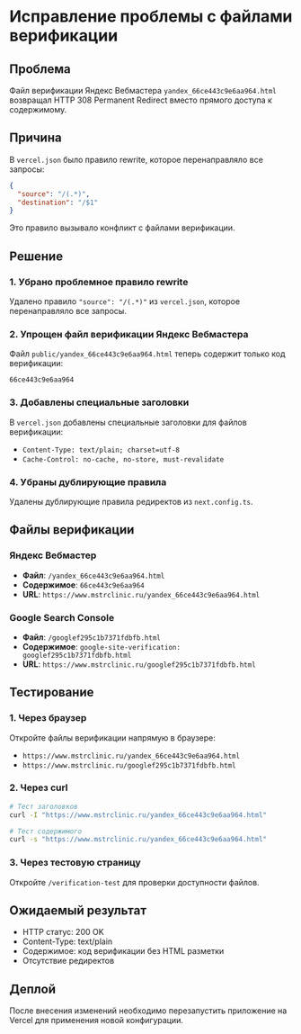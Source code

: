 # Исправление проблемы с файлами верификации

## Проблема
Файл верификации Яндекс Вебмастера `yandex_66ce443c9e6aa964.html` возвращал HTTP 308 Permanent Redirect вместо прямого доступа к содержимому.

## Причина
В `vercel.json` было правило rewrite, которое перенаправляло все запросы:
```json
{
  "source": "/(.*)",
  "destination": "/$1"
}
```

Это правило вызывало конфликт с файлами верификации.

## Решение

### 1. Убрано проблемное правило rewrite
Удалено правило `"source": "/(.*)"` из `vercel.json`, которое перенаправляло все запросы.

### 2. Упрощен файл верификации Яндекс Вебмастера
Файл `public/yandex_66ce443c9e6aa964.html` теперь содержит только код верификации:
```
66ce443c9e6aa964
```

### 3. Добавлены специальные заголовки
В `vercel.json` добавлены специальные заголовки для файлов верификации:
- `Content-Type: text/plain; charset=utf-8`
- `Cache-Control: no-cache, no-store, must-revalidate`

### 4. Убраны дублирующие правила
Удалены дублирующие правила редиректов из `next.config.ts`.

## Файлы верификации

### Яндекс Вебмастер
- **Файл**: `/yandex_66ce443c9e6aa964.html`
- **Содержимое**: `66ce443c9e6aa964`
- **URL**: `https://www.mstrclinic.ru/yandex_66ce443c9e6aa964.html`

### Google Search Console
- **Файл**: `/googlef295c1b7371fdbfb.html`
- **Содержимое**: `google-site-verification: googlef295c1b7371fdbfb.html`
- **URL**: `https://www.mstrclinic.ru/googlef295c1b7371fdbfb.html`

## Тестирование

### 1. Через браузер
Откройте файлы верификации напрямую в браузере:
- `https://www.mstrclinic.ru/yandex_66ce443c9e6aa964.html`
- `https://www.mstrclinic.ru/googlef295c1b7371fdbfb.html`

### 2. Через curl
```bash
# Тест заголовков
curl -I "https://www.mstrclinic.ru/yandex_66ce443c9e6aa964.html"

# Тест содержимого
curl -s "https://www.mstrclinic.ru/yandex_66ce443c9e6aa964.html"
```

### 3. Через тестовую страницу
Откройте `/verification-test` для проверки доступности файлов.

## Ожидаемый результат
- HTTP статус: 200 OK
- Content-Type: text/plain
- Содержимое: код верификации без HTML разметки
- Отсутствие редиректов

## Деплой
После внесения изменений необходимо перезапустить приложение на Vercel для применения новой конфигурации.
